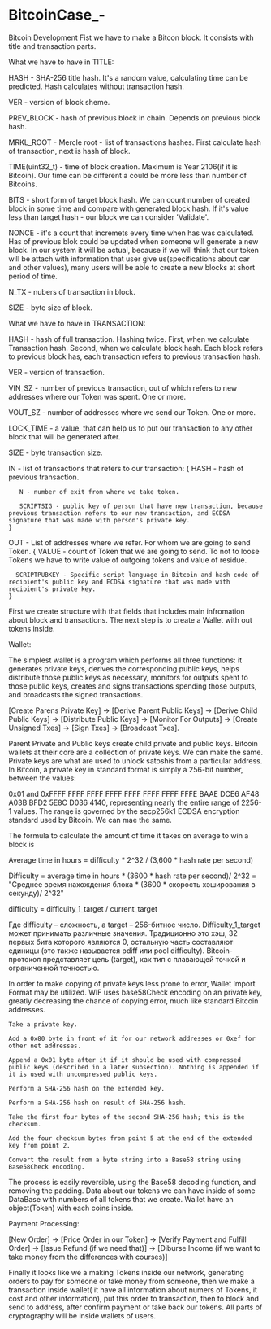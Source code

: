# BitcoinCase_-
Bitcoin Development
Fist we have to make a Bitcon block. It consists with title and transaction parts.

What we have to have in TITLE:

  HASH - SHA-256 title hash. It's a random value, calculating time can be predicted. Hash calculates without transaction hash.
  
  VER - version of block sheme.
  
  PREV_BLOCK - hash of previous block in chain. Depends on previous block hash.
  
  MRKL_ROOT - Mercle root - list of transactions hashes. First calculate hash of transaction, next is hash of block.
  
  TIME(uint32_t) - time of block creation. Maximum is Year 2106(if it is Bitcoin). Our time can be different a could be more less than number of Bitcoins.
  
  BITS - short form of target block hash. We can count number of created block in some time and compare with generated block hash. If it's value less than target hash - our block we can consider 'Validate'.
  
  NONCE - it's a count that incremets every time when has was calculated. Has of previous blok could be updated when someone will generate a new block. In our system it will be actual, because if we will think that our token will be attach with information that user give us(specifications about car and other values), many users will be able to create a new blocks at short period of time.
  
  N_TX - nubers of transaction in block.
  
  SIZE - byte size of block.
  
 
 What we have to have in TRANSACTION:
 
 
  HASH - hash of full transaction. Hashing twice. First, when we calculate Transaction hash. Second, when we calculate block hash. Each block refers to previous block has, each transaction refers to previous transaction hash.
  
  VER - version of transaction.
  
  VIN_SZ - number of previous transaction, out of which refers to new addresses where our Token was spent. One or more.
  
  VOUT_SZ - number of addresses where we send our Token. One or more.
  
  LOCK_TIME - a value, that can help us to put our transaction to any other block that will be generated after.
  
  SIZE - byte transaction size.
  
  IN - list of transactions that refers to our transaction:
    {
       HASH - hash of previous transaction.
       
       N - number of exit from where we take token.
       
       SCRIPTSIG - public key of person that have new transaction, because previous transaction refers to our new transaction, and ECDSA signature that was made with person's private key.
    }
  
  OUT - List of addresses where we refer. For whom we are going to send Token.
    {
      VALUE - count of Token that we are going to send. To not to loose Tokens we have to write value of outgoing tokens and value of residue.
      
      SCRIPTPUBKEY - Specific script language in Bitcoin and hash code of recipient's public key and ECDSA signature that was made with recipient's private key.
    }
  
First we create structure with that fields that includes main infromation about block and transactions.
The next step is to create a Wallet with out tokens inside.

Wallet:

  The simplest wallet is a program which performs all three functions: it generates private keys, derives the corresponding public keys, helps distribute those public keys as necessary, monitors for outputs spent to those public keys, creates and signs transactions spending those outputs, and broadcasts the signed transactions.
  
  [Create Parens Private Key] -> [Derive Parent Public Keys] -> [Derive Child Public Keys] -> [Distribute Public Keys] -> [Monitor For Outputs] -> [Create Unsigned Txes] -> [Sign Txes] -> [Broadcast Txes].
  
  Parent Private and Public keys create child private and public keys. Bitcoin wallets at their core are a collection of private keys. We can make the same.
  Private keys are what are used to unlock satoshis from a particular address. In Bitcoin, a private key in standard format is simply a 256-bit number, between the values:

0x01 and 0xFFFF FFFF FFFF FFFF FFFF FFFF FFFF FFFE BAAE DCE6 AF48 A03B BFD2 5E8C D036 4140, representing nearly the entire range of 2256-1 values. The range is governed by the secp256k1 ECDSA encryption standard used by Bitcoin. We can mae the same.

  The formula to calculate the amount of time it takes on average to win a block is 
  
  Average time in hours = difficulty * 2^32 / (3,600 * hash rate per second) 
  
  Difficulty = average time in hours * (3600 * hash rate per second)/ 2^32 = "Среднее время нахождения блока * (3600 * скорость хэширования в секунду)/ 2^32"
  
  difficulty = difficulty_1_target / current_target 
  
  Где difficulty – сложность, а target – 256-битное число.
  Difficulty_1_target может принимать различные значения. Традиционно это хэш, 32 первых бита которого являются 0, остальную часть составляют единицы (это также называется pdiff или pool difficulty). Bitcoin-протокол представляет цель (target), как тип с плавающей точкой и ограниченной точностью.

  In order to make copying of private keys less prone to error, Wallet Import Format may be utilized. WIF uses base58Check encoding on an private key, greatly decreasing the chance of copying error, much like standard Bitcoin addresses.

    Take a private key.

    Add a 0x80 byte in front of it for our network addresses or 0xef for other net addresses.

    Append a 0x01 byte after it if it should be used with compressed public keys (described in a later subsection). Nothing is appended if it is used with uncompressed public keys.

    Perform a SHA-256 hash on the extended key.

    Perform a SHA-256 hash on result of SHA-256 hash.

    Take the first four bytes of the second SHA-256 hash; this is the checksum.

    Add the four checksum bytes from point 5 at the end of the extended key from point 2.

    Convert the result from a byte string into a Base58 string using Base58Check encoding.

The process is easily reversible, using the Base58 decoding function, and removing the padding.
  Data about our tokens we can have inside of some DataBase with numbers of all tokens that we create. Wallet have an object(Token) with each coins inside.

Payment Processing:

  [New Order] -> [Price Order in our Token] -> [Verify Payment and Fulfill Order] -> [Issue Refund (if we need that)] -> [Diburse Income (if we want to take money from the differences with courses)]


Finally it looks like we a making Tokens inside our network, generating orders to pay for someone or take money from someone, then we make a transaction inside wallet( it have all information about numers of Tokens, it cost and other information), put this order to transaction, then to block and send to address, after confirm payment or take back our tokens. All parts of cryptography will be inside wallets of users. 

